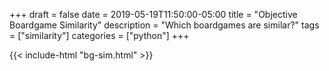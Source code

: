 +++
draft = false
date = 2019-05-19T11:50:00-05:00
title = "Objective Boardgame Similarity"
description = "Which boardgames are similar?"
tags = ["similarity"]
categories = ["python"]
+++

<!-- Embed a Jupyter Notebook Exported as HTML -->
{{< include-html "bg-sim.html" >}}
